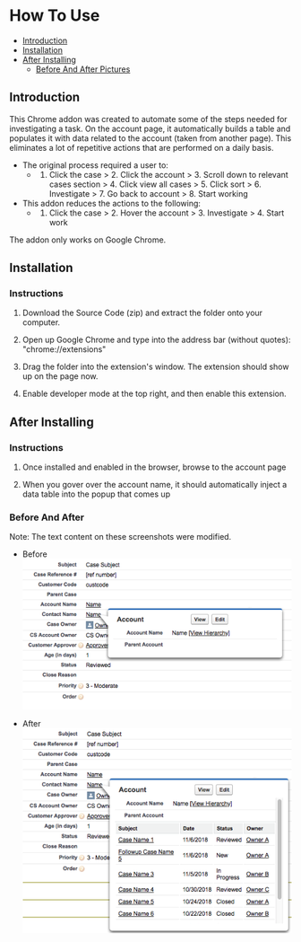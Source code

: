 # How To Use

- [Introduction](#introduction)
- [Installation](#installation)
- [After Installing](#after-installing)
	- [Before And After Pictures](#before-and-after)

## Introduction

This Chrome addon was created to automate some of the steps needed for investigating a task. On the account page, it automatically builds a table and populates it with data related to the account (taken from another page). This eliminates a lot of repetitive actions that are performed on a daily basis. 
- The original process required a user to: 
  - 1. Click the case > 2. Click the account > 3. Scroll down to relevant cases section > 4. Click view all cases > 5. Click sort > 6. Investigate > 7. Go back to account > 8. Start working
- This addon reduces the actions to the following: 
  - 1. Click the case > 2. Hover the account > 3. Investigate > 4. Start work

The addon only works on Google Chrome. 

## Installation

### Instructions

1. Download the Source Code (zip) and extract the folder onto your computer. 

2. Open up Google Chrome and type into the address bar (without quotes): "chrome://extensions"

3. Drag the folder into the extension's window. The extension should show up on the page now. 

4. Enable developer mode at the top right, and then enable this extension. 



## After Installing

### Instructions

1. Once installed and enabled in the browser, browse to the account page

2. When you gover over the account name, it should automatically inject a data table into the popup that comes up

### Before And After
Note: The text content on these screenshots were modified. 

- Before </br>
![Before](https://github.com/mt9304/vtools/blob/master/images/before1.png)

- After </br>
![After](https://github.com/mt9304/vtools/blob/master/images/after1.png)
